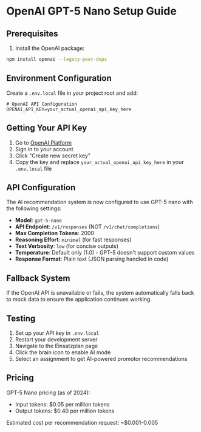 # OpenAI GPT-5 Nano Setup Guide

## Prerequisites

1. Install the OpenAI package:
```bash
npm install openai --legacy-peer-deps
```

## Environment Configuration

Create a `.env.local` file in your project root and add:

```env
# OpenAI API Configuration
OPENAI_API_KEY=your_actual_openai_api_key_here
```

## Getting Your API Key

1. Go to [OpenAI Platform](https://platform.openai.com/api-keys)
2. Sign in to your account
3. Click "Create new secret key"
4. Copy the key and replace `your_actual_openai_api_key_here` in your `.env.local` file

## API Configuration

The AI recommendation system is now configured to use GPT-5 nano with the following settings:

- **Model**: `gpt-5-nano`
- **API Endpoint**: `/v1/responses` (NOT `/v1/chat/completions`)
- **Max Completion Tokens**: 2000
- **Reasoning Effort**: `minimal` (for fast responses)
- **Text Verbosity**: `low` (for concise outputs)
- **Temperature**: Default only (1.0) - GPT-5 doesn't support custom values
- **Response Format**: Plain text (JSON parsing handled in code)

## Fallback System

If the OpenAI API is unavailable or fails, the system automatically falls back to mock data to ensure the application continues working.

## Testing

1. Set up your API key in `.env.local`
2. Restart your development server
3. Navigate to the Einsatzplan page
4. Click the brain icon to enable AI mode
5. Select an assignment to get AI-powered promotor recommendations

## Pricing

GPT-5 Nano pricing (as of 2024):
- Input tokens: $0.05 per million tokens
- Output tokens: $0.40 per million tokens

Estimated cost per recommendation request: ~$0.001-0.005
